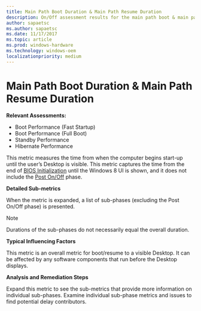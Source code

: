 ```yaml
---
title: Main Path Boot Duration & Main Path Resume Duration
description: On/Off assessment results for the main path boot & main path resume transition phases
author: sapaetsc
ms.author: sapaetsc
ms.date: 11/17/2017
ms.topic: article
ms.prod: windows-hardware
ms.technology: windows-oem
localizationpriority: medium
---
```


# Main Path Boot Duration & Main Path Resume Duration

**Relevant Assessments:**

-   Boot Performance (Fast Startup)
-   Boot Performance (Full Boot)
-   Standby Performance
-   Hibernate Performance

This metric measures the time from when the computer begins start-up until the user’s Desktop is visible. This metric captures the time from the end of [BIOS Initialization](bios-initialization-duration.md) until the Windows 8 UI is shown, and it does not include the [Post On/Off](post-on-off-duration.md) phase.

**Detailed Sub-metrics**

When the metric is expanded, a list of sub-phases (excluding the Post On/Off phase) is presented.

> [!NOTE]
> Durations of the sub-phases do not necessarily equal the overall duration.

**Typical Influencing Factors**

This metric is an overall metric for boot/resume to a visible Desktop. It can be affected by any software components that run before the Desktop displays.

**Analysis and Remediation Steps**

Expand this metric to see the sub-metrics that provide more information on individual sub-phases. Examine individual sub-phase metrics and issues to find potential delay contributors.

